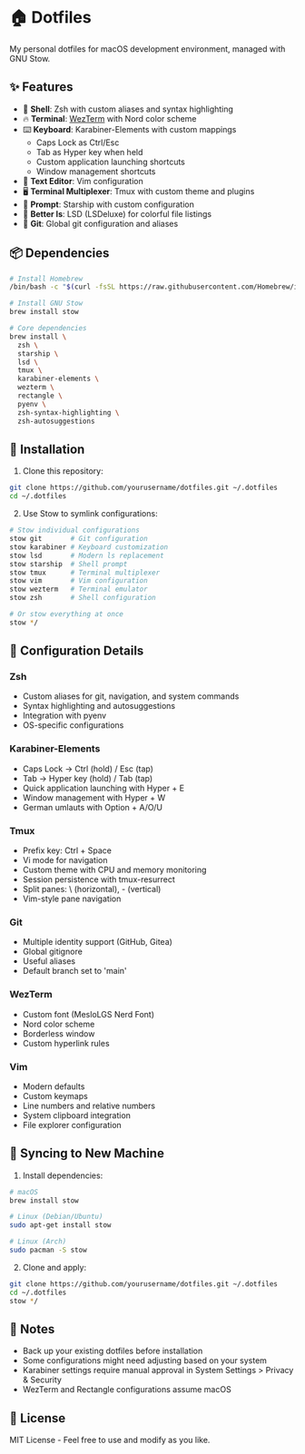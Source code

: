 # 🏠 Dotfiles

My personal dotfiles for macOS development environment, managed with GNU Stow.

## ✨ Features

- 🐚 **Shell**: Zsh with custom aliases and syntax highlighting
- 🔥 **Terminal**: [WezTerm](https://wezfurlong.org/wezterm/) with Nord color scheme
- ⌨️ **Keyboard**: Karabiner-Elements with custom mappings
  - Caps Lock as Ctrl/Esc
  - Tab as Hyper key when held
  - Custom application launching shortcuts
  - Window management shortcuts
- 📝 **Text Editor**: Vim configuration
- 🖥️ **Terminal Multiplexer**: Tmux with custom theme and plugins
- 🌟 **Prompt**: Starship with custom configuration
- 🎨 **Better ls**: LSD (LSDeluxe) for colorful file listings
- 🔄 **Git**: Global git configuration and aliases

## 📦 Dependencies

```bash
# Install Homebrew
/bin/bash -c "$(curl -fsSL https://raw.githubusercontent.com/Homebrew/install/HEAD/install.sh)"

# Install GNU Stow
brew install stow

# Core dependencies
brew install \
  zsh \
  starship \
  lsd \
  tmux \
  karabiner-elements \
  wezterm \
  rectangle \
  pyenv \
  zsh-syntax-highlighting \
  zsh-autosuggestions
```

## 🚀 Installation

1. Clone this repository:
```bash
git clone https://github.com/yourusername/dotfiles.git ~/.dotfiles
cd ~/.dotfiles
```

2. Use Stow to symlink configurations:
```bash
# Stow individual configurations
stow git       # Git configuration
stow karabiner # Keyboard customization
stow lsd       # Modern ls replacement
stow starship  # Shell prompt
stow tmux      # Terminal multiplexer
stow vim       # Vim configuration
stow wezterm   # Terminal emulator
stow zsh       # Shell configuration

# Or stow everything at once
stow */
```

## 🔧 Configuration Details

### Zsh
- Custom aliases for git, navigation, and system commands
- Syntax highlighting and autosuggestions
- Integration with pyenv
- OS-specific configurations

### Karabiner-Elements
- Caps Lock → Ctrl (hold) / Esc (tap)
- Tab → Hyper key (hold) / Tab (tap)
- Quick application launching with Hyper + E
- Window management with Hyper + W
- German umlauts with Option + A/O/U

### Tmux
- Prefix key: Ctrl + Space
- Vi mode for navigation
- Custom theme with CPU and memory monitoring
- Session persistence with tmux-resurrect
- Split panes: \\ (horizontal), - (vertical)
- Vim-style pane navigation

### Git
- Multiple identity support (GitHub, Gitea)
- Global gitignore
- Useful aliases
- Default branch set to 'main'

### WezTerm
- Custom font (MesloLGS Nerd Font)
- Nord color scheme
- Borderless window
- Custom hyperlink rules

### Vim
- Modern defaults
- Custom keymaps
- Line numbers and relative numbers
- System clipboard integration
- File explorer configuration

## 🔄 Syncing to New Machine

1. Install dependencies:
```bash
# macOS
brew install stow

# Linux (Debian/Ubuntu)
sudo apt-get install stow

# Linux (Arch)
sudo pacman -S stow
```

2. Clone and apply:
```bash
git clone https://github.com/yourusername/dotfiles.git ~/.dotfiles
cd ~/.dotfiles
stow */
```

## 📝 Notes

- Back up your existing dotfiles before installation
- Some configurations might need adjusting based on your system
- Karabiner settings require manual approval in System Settings > Privacy & Security
- WezTerm and Rectangle configurations assume macOS

## 📜 License

MIT License - Feel free to use and modify as you like.